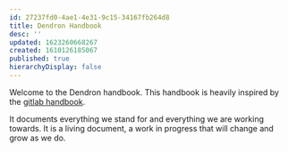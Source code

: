```yaml
---
id: 27237fd0-4ae1-4e31-9c15-34167fb264d8
title: Dendron Handbook
desc: ''
updated: 1623260668267
created: 1610126185067
published: true
hierarchyDisplay: false
---
```

Welcome to the Dendron handbook. This handbook is heavily inspired by the [gitlab handbook](https://about.gitlab.com/handbook). 

It documents everything we stand for and everything we are working towards. It is a living document, a work in progress that will change and grow as we do.
